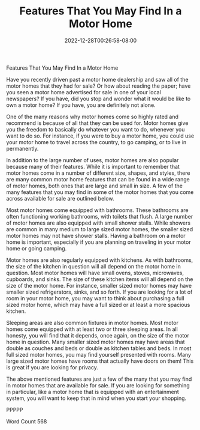 ﻿---
title: "Features That You May Find In a Motor Home"
date: 2022-12-28T00:26:58-08:00
description: "TXT Tips for Web Success"
featured_image: "/images/TXT.jpg"
tags: ["TXT"]
---

Features That You May Find In a Motor Home

Have you recently driven past a motor home dealership and saw all of the motor homes that they had for sale?  Or how about reading the paper; have you seen a motor home advertised for sale in one of your local newspapers?  If you have, did you stop and wonder what it would be like to own a motor home?  If you have, you are definitely not alone.

One of the many reasons why motor homes come so highly rated and recommend is because of all that they can be used for.  Motor homes give you the freedom to basically do whatever you want to do, whenever you want to do so. For instance, if you were to buy a motor home, you could use your motor home to travel across the country, to go camping, or to live in permanently.

In addition to the large number of uses, motor homes are also popular because many of their features. While it is important to remember that motor homes come in a number of different size, shapes, and styles, there are many common motor home features that can be found in a wide range of motor homes, both ones that are large and small in size. A few of the many features that you may find in some of the motor homes that you come across available for sale are outlined below.

Most motor homes come equipped with bathrooms. These bathrooms are often functioning working bathrooms, with toilets that flush.  A large number of motor homes are also equipped with small shower stalls. While showers are common in many medium to large sized motor homes, the smaller sized motor homes may not have shower stalls.  Having a bathroom on a motor home is important, especially if you are planning on traveling in your motor home or going camping.

Motor homes are also regularly equipped with kitchens.  As with bathrooms, the size of the kitchen in question will all depend on the motor home in question.  Most motor homes will have small ovens, stoves, microwaves, cupboards, and sinks. The size of these kitchen items will all depend on the size of the motor home. For instance, smaller sized motor homes may have smaller sized refrigerators, sinks, and so forth.  If you are looking for a lot of room in your motor home, you may want to think about purchasing a full sized motor home, which may have a full sized or at least a more spacious kitchen.

Sleeping areas are also common fixtures in motor homes.  Most motor homes come equipped with at least two or three sleeping areas.  In all honesty, you will find that it depends, once again, on the size of the motor home in question.  Many smaller sized motor homes may have areas that double as couches and beds or double as kitchen tables and beds.  In most full sized motor homes, you may find yourself presented with rooms.  Many large sized motor homes have rooms that actually have doors on them! This is great if you are looking for privacy.

The above mentioned features are just a few of the many that you may find in motor homes that are available for sale.  If you are looking for something in particular, like a motor home that is equipped with an entertainment system, you will want to keep that in mind when you start your shopping.

PPPPP

Word Count 568

